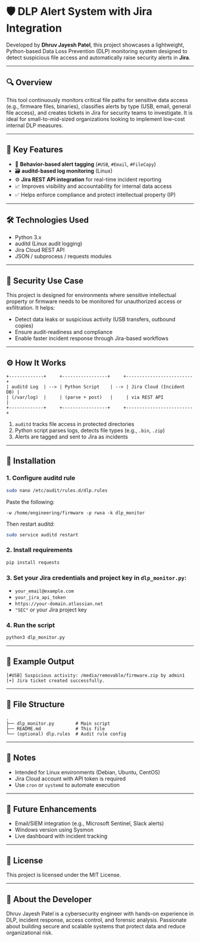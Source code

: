 # 🛡️ DLP Alert System with Jira Integration

Developed by **Dhruv Jayesh Patel**, this project showcases a lightweight, Python-based Data Loss Prevention (DLP) monitoring system designed to detect suspicious file access and automatically raise security alerts in **Jira**.

---

## 🔍 Overview

This tool continuously monitors critical file paths for sensitive data access (e.g., firmware files, binaries), classifies alerts by type (USB, email, general file access), and creates tickets in Jira for security teams to investigate. It is ideal for small-to-mid-sized organizations looking to implement low-cost internal DLP measures.

---

## 🎯 Key Features

- 🧠 **Behavior-based alert tagging** (`#USB`, `#Email`, `#FileCopy`)
- 🗃️ **auditd-based log monitoring** (Linux)
- ⚙️ **Jira REST API integration** for real-time incident reporting
- 📈 Improves visibility and accountability for internal data access
- ✅ Helps enforce compliance and protect intellectual property (IP)

---

## 🛠️ Technologies Used

- Python 3.x
- auditd (Linux audit logging)
- Jira Cloud REST API
- JSON / subprocess / requests modules

---

## 🔐 Security Use Case

This project is designed for environments where sensitive intellectual property or firmware needs to be monitored for unauthorized access or exfiltration. It helps:

- Detect data leaks or suspicious activity (USB transfers, outbound copies)
- Ensure audit-readiness and compliance
- Enable faster incident response through Jira-based workflows

---

## ⚙️ How It Works

```
+-------------+     +-----------------+     +-------------------------+
| auditd Log  | --> | Python Script    | --> | Jira Cloud (Incident DB) |
| (/var/log)  |     | (parse + post)   |     | via REST API             |
+-------------+     +-----------------+     +-------------------------+
```

1. `auditd` tracks file access in protected directories
2. Python script parses logs, detects file types (e.g., `.bin`, `.zip`)
3. Alerts are tagged and sent to Jira as incidents

---

## 🚀 Installation

### 1. Configure auditd rule

```bash
sudo nano /etc/audit/rules.d/dlp.rules
```

Paste the following:

```
-w /home/engineering/firmware -p rwxa -k dlp_monitor
```

Then restart auditd:

```bash
sudo service auditd restart
```

### 2. Install requirements

```bash
pip install requests
```

### 3. Set your Jira credentials and project key in `dlp_monitor.py`:
- `your_email@example.com`
- `your_jira_api_token`
- `https://your-domain.atlassian.net`
- `"SEC"` or your Jira project key

### 4. Run the script

```bash
python3 dlp_monitor.py
```

---

## 🧪 Example Output

```
[#USB] Suspicious activity: /media/removable/firmware.zip by admin1
[+] Jira ticket created successfully.
```

---

## 📂 File Structure

```
.
├── dlp_monitor.py        # Main script
├── README.md             # This file
└── (optional) dlp.rules  # Audit rule config
```

---

## 📌 Notes

- Intended for Linux environments (Debian, Ubuntu, CentOS)
- Jira Cloud account with API token is required
- Use `cron` or `systemd` to automate execution

---

## 🧠 Future Enhancements

- Email/SIEM integration (e.g., Microsoft Sentinel, Slack alerts)
- Windows version using Sysmon
- Live dashboard with incident tracking

---

## 📄 License

This project is licensed under the MIT License.

---

## 🙋 About the Developer

Dhruv Jayesh Patel is a cybersecurity engineer with hands-on experience in DLP, incident response, access control, and forensic analysis. Passionate about building secure and scalable systems that protect data and reduce organizational risk.
